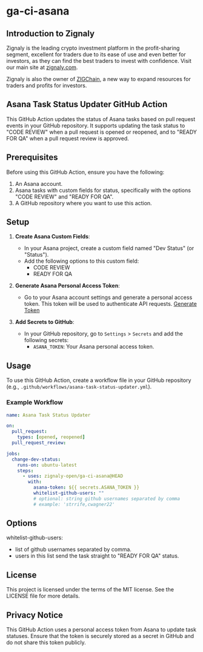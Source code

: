 # ga-ci-asana

## Introduction to Zignaly

Zignaly is the leading crypto investment platform in the profit-sharing segment, excellent for traders due to its ease of use and even better for investors, as they can find the best traders to invest with confidence. Visit our main site at [zignaly.com](https://zignaly.com).

Zignaly is also the owner of [ZIGChain](https://zigchain.com/?z=ghzig), a new way to expand resources for traders and profits for investors.

## Asana Task Status Updater GitHub Action

This GitHub Action updates the status of Asana tasks based on pull request events in your GitHub repository. It supports updating the task status to "CODE REVIEW" when a pull request is opened or reopened, and to "READY FOR QA" when a pull request review is approved.

## Prerequisites

Before using this GitHub Action, ensure you have the following:

1. An Asana account.
2. Asana tasks with custom fields for status, specifically with the options "CODE REVIEW" and "READY FOR QA".
3. A GitHub repository where you want to use this action.

## Setup

1. **Create Asana Custom Fields**:

   - In your Asana project, create a custom field named "Dev Status" (or "Status").
   - Add the following options to this custom field:
     - CODE REVIEW
     - READY FOR QA

2. **Generate Asana Personal Access Token**:

   - Go to your Asana account settings and generate a personal access token. This token will be used to authenticate API requests. [Generate Token](https://app.asana.com/0/my-apps)

3. **Add Secrets to GitHub**:
   - In your GitHub repository, go to `Settings` > `Secrets` and add the following secrets:
     - `ASANA_TOKEN`: Your Asana personal access token.

## Usage

To use this GitHub Action, create a workflow file in your GitHub repository (e.g., `.github/workflows/asana-task-status-updater.yml`).

### Example Workflow

```yaml
name: Asana Task Status Updater

on:
  pull_request:
    types: [opened, reopened]
  pull_request_review:

jobs:
  change-dev-status:
    runs-on: ubuntu-latest
    steps:
      - uses: zignaly-open/ga-ci-asana@HEAD
        with:
          asana-token: ${{ secrets.ASANA_TOKEN }}
          whitelist-github-users: ""
          # optional: string github usernames separated by comma
          # example: 'strrife,cwagner22'
```

## Options

whitelist-github-users:

- list of github usernames separated by comma.
- users in this list send the task straight to "READY FOR QA" status.

## License

This project is licensed under the terms of the MIT license. See the LICENSE file for more details.

## Privacy Notice

This GitHub Action uses a personal access token from Asana to update task statuses. Ensure that the token is securely stored as a secret in GitHub and do not share this token publicly.
